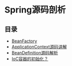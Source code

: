 # Spring源码剖析

## 目录

* [BeanFactory](/springyuan-ma-jie-du-pian/springyuan-ma-pou-xi/beanfactoryyuan-ma-pou-xi.md) 
* [ApplicationContext源码讲解](/springyuan-ma-jie-du-pian/springyuan-ma-pou-xi/applicationcontext.md) 
* [BeanDefinition源码解析](/springyuan-ma-jie-du-pian/springyuan-ma-pou-xi/beandefinitionyuan-ma-jie-xi.md) 
* [IoC容器的初始化？](/springyuan-ma-jie-du-pian/springyuan-ma-pou-xi/iocrong-qi-de-chu-shi-hua-ff1f.md)



